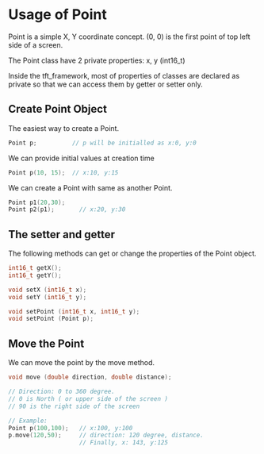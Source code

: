 # Usage of Point

Point is a simple X, Y coordinate concept. (0, 0) is the first point of top left side of a screen.

The Point class have 2 private properties: x, y (int16_t)

Inside the tft_framework, most of properties of classes are declared as private so that we can access them by getter or setter only.

## Create Point Object
The easiest way to create a Point.
```cpp
Point p;          // p will be initialled as x:0, y:0
```
We can provide initial values at creation time
```cpp
Point p(10, 15);  // x:10, y:15
```
We can create a Point with same as another Point.
```cpp
Point p1(20,30);
Point p2(p1);       // x:20, y:30
```
## The setter and getter
The following methods can get or change the properties of the Point object.
```cpp
int16_t getX();
int16_t getY();

void setX (int16_t x);
void setY (int16_t y);

void setPoint (int16_t x, int16_t y);
void setPoint (Point p);
```
## Move the Point
We can move the point by the move method.
```cpp
void move (double direction, double distance);

// Direction: 0 to 360 degree.
// 0 is North ( or upper side of the screen )
// 90 is the right side of the screen

// Example:
Point p(100,100);   // x:100, y:100
p.move(120,50);     // direction: 120 degree, distance.
                    // Finally, x: 143, y:125
```
